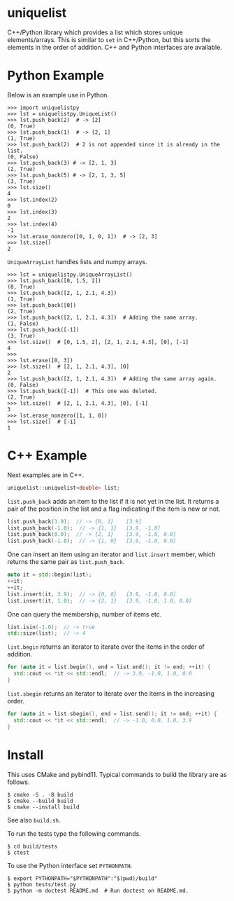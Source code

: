# uniquelist

C++/Python library which provides a list which stores unique elements/arrays.
This is similar to `set` in C++/Python, but this sorts the elements in the order of addition.
C++ and Python interfaces are available.

# Python Example

Below is an example use in Python.

```python3
>>> import uniquelistpy
>>> lst = uniquelistpy.UniqueList()
>>> lst.push_back(2)  # -> [2]
(0, True)
>>> lst.push_back(1)  # -> [2, 1]
(1, True)
>>> lst.push_back(2)  # 2 is not appended since it is already in the list.
(0, False)
>>> lst.push_back(3) # -> [2, 1, 3]
(2, True)
>>> lst.push_back(5) # -> [2, 1, 3, 5]
(3, True)
>>> lst.size()
4
>>> lst.index(2)
0
>>> lst.index(3)
2
>>> lst.index(4)
-1
>>> lst.erase_nonzero([0, 1, 0, 1])  # -> [2, 3]
>>> lst.size()
2

```

`UniqueArrayList` handles lists and numpy arrays.

```python3
>>> lst = uniquelistpy.UniqueArrayList()
>>> lst.push_back([0, 1.5, 2])
(0, True)
>>> lst.push_back([2, 1, 2.1, 4.3])
(1, True)
>>> lst.push_back([0])
(2, True)
>>> lst.push_back([2, 1, 2.1, 4.3])  # Adding the same array.
(1, False)
>>> lst.push_back([-1])
(3, True)
>>> lst.size()  # [0, 1.5, 2], [2, 1, 2.1, 4.3], [0], [-1]
4
>>>
>>> lst.erase([0, 3])
>>> lst.size()  # [2, 1, 2.1, 4.3], [0]
2
>>> lst.push_back([2, 1, 2.1, 4.3])  # Adding the same array again.
(0, False)
>>> lst.push_back([-1])  # This one was deleted.
(2, True)
>>> lst.size()  # [2, 1, 2.1, 4.3], [0], [-1]
3
>>> lst.erase_nonzero([1, 1, 0])
>>> lst.size()  # [-1]
1

```

# C++ Example

Next examples are in C++.

```c++
uniquelist::uniquelist<double> list;
```

`list.push_back` adds an item to the list if it is not yet in the list.
It returns a pair of the position in the list and a flag indicating
if the item is new or not.

```c++
list.push_back(3.9);  // -> {0, 1}    [3.9]
list.push_back(-1.0);  // -> {1, 1}   [3.9, -1.0]
list.push_back(0.0);  // -> {2, 1}    [3.9, -1.0, 0.0]
list.push_back(-1.0);  // -> {1, 0}   [3.9, -1.0, 0.0]
```

One can insert an item using an iterator and `list.insert` member,
which returns the same pair as `list.push_back`.

```c++
auto it = std::begin(list);
++it;
++it;
list.insert(it, 3.9);  // -> {0, 0}   [3.9, -1.0, 0.0]
list.insert(it, 1.0);  // -> {2, 1}   [3.9, -1.0, 1.0, 0.0]
```

One can query the membership, number of items etc.

```c++
list.isin(-1.0);  // -> true
std::size(list);  // -> 4
```

`list.begin` returns an iterator to iterate over the items in
the order of addition.

```c++
for (auto it = list.begin(), end = list.end(); it != end; ++it) {
  std::cout << *it << std::endl;  // -> 3.9, -1.0, 1.0, 0.0
}
```

`list.sbegin` returns an iterator to iterate over the items in
the increasing order.

```c++
for (auto it = list.sbegin(), end = list.send(); it != end; ++it) {
  std::cout << *it << std::endl;  // -> -1.0, 0.0, 1.0, 3.9
}
```

# Install

This uses CMake and pybind11.
Typical commands to build the library are as follows.

```shell
$ cmake -S . -B build
$ cmake --build build
$ cmake --install build
```

See also `build.sh`.

To run the tests type the following commands.

```shell
$ cd build/tests
$ ctest
```

To use the Python interface set `PYTHONPATH`.

```shell
$ export PYTHONPATH="$PYTHONPATH":"$(pwd)/build"
$ python tests/test.py
$ python -m doctest README.md  # Run doctest on README.md.
```
